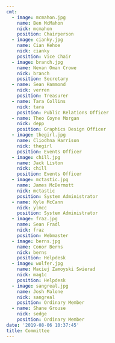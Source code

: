```yaml
---
cmt:
  - image: mcmahon.jpg
    name: Ben McMahon
    nick: mcmahon
    position: Chairperson
  - image: cianky.jpg
    name: Cian Kehoe
    nick: cianky
    position: Vice Chair
  - image: branch.jpg
    name: Nevan Oman Crowe
    nick: branch
    position: Secretary
  - name: Sean Hammond
    nick: verren
    position: Treasurer
  - name: Tara Collins
    nick: tara
    position: Public Relations Officer
  - name: Theo Coyne Morgan
    nick: depp
    position: Graphics Design Officer
  - image: thegirl.jpg
    name: Cliodhna Harrison
    nick: thegirl
    position: Events Officer
  - image: chill.jpg
    name: Jack Liston
    nick: chill
    position: Events Officer
  - image: mctastic.jpg
    name: James McDermott
    nick: mctastic
    position: System Administrator
  - name: Kyle McCann
    nick: ylmcc
    position: System Administrator
  - image: fraz.jpg
    name: Sean Fradl
    nick: fraz
    position: Webmaster
  - image: berns.jpg
    name: Conor Berns
    nick: berns
    position: Helpdesk
  - image: wolfer.jpg
    name: Maciej Zamoyski Swierad
    nick: mag1c
    position: Helpdesk
  - image: sangreal.jpg
    name: Josh Malone
    nick: sangreal
    position: Ordinary Member
  - name: Shane Grouse
    nick: sedge
    position: Ordinary Member
date: '2019-08-06 10:37:45'
title: Committee
---
```

